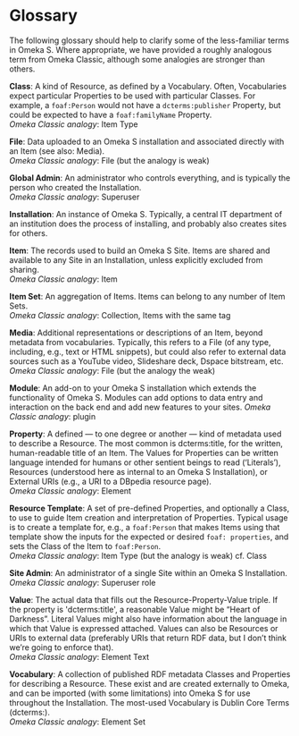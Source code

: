 # Glossary

The following glossary should help to clarify some of the less-familiar terms in Omeka S. Where appropriate, we have provided a roughly analogous term from Omeka Classic, although some analogies are stronger than others. 


**Class**: A kind of Resource, as defined by a Vocabulary. Often, Vocabularies expect particular Properties to be used with particular Classes. For example, a `foaf:Person` would not have a `dcterms:publisher` Property, but could be expected to have a `foaf:familyName` Property.  
*Omeka Classic analogy*: Item Type

**File**: Data uploaded to an Omeka S installation and associated directly with an Item (see also: Media).    
*Omeka Classic analogy*: File (but the analogy is weak)

**Global Admin**: An administrator who controls everything, and is typically the person who created the Installation.  
*Omeka Classic analogy*: Superuser

**Installation**: An instance of Omeka S. Typically, a central IT department of an institution does the process of installing, and probably also creates sites for others.

**Item**: The records used to build an Omeka S Site. Items are shared and available to any Site in an Installation, unless explicitly excluded from sharing.  
*Omeka Classic analogy*: Item

**Item Set**: An aggregation of Items. Items can belong to any number of Item Sets.  
*Omeka Classic analogy*: Collection, Items with the same tag

**Media**: Additional representations or descriptions of an Item, beyond metadata from vocabularies. Typically, this refers to a File (of any type, including, e.g., text or HTML snippets), but could also refer to external data sources such as a YouTube video, Slideshare deck, Dspace bitstream, etc.  
*Omeka Classic analogy*: File (but the analogy the weak)

**Module**: An add-on to your Omeka S installation which extends the functionality of Omeka S. Modules can add options to data entry and interaction on the back end and add new features to your sites. 
*Omeka Classic analogy*: plugin

**Property**: A defined — to one degree or another — kind of metadata used to describe a Resource. The most common is dcterms:title, for the written, human-readable title of an Item. The Values for Properties can be written language intended for humans or other sentient beings to read (‘Literals’), Resources (understood here as internal to an Omeka S Installation), or External URIs (e.g., a URI to a DBpedia resource page).  
*Omeka Classic analogy*: Element

**Resource Template**: A set of pre-defined Properties, and optionally a Class, to use to guide Item creation and interpretation of Properties. Typical usage is to create a template for, e.g., a `foaf:Person` that makes Items using that template show the inputs for the expected or desired `foaf: properties`, and sets the Class of the Item to `foaf:Person`.  
*Omeka Classic analogy*: Item Type (but the analogy is weak) cf. Class

**Site Admin**: An administrator of a single Site within an Omeka S Installation.  
*Omeka Classic analogy*: Superuser role

**Value**: The actual data that fills out the Resource-Property-Value triple. If the property is 'dcterms:title', a reasonable Value might be “Heart of Darkness”. Literal Values might also have information about the language in which that Value is expressed attached. Values can also be Resources or URIs to external data (preferably URIs that return RDF data, but I don’t think we’re going to enforce that).   
*Omeka Classic analogy*: Element Text

**Vocabulary**: A collection of published RDF metadata Classes and Properties for describing a Resource. These exist and are created externally to Omeka, and can be imported (with some limitations) into Omeka S for use throughout the Installation. The most-used Vocabulary is Dublin Core Terms (dcterms:).  
*Omeka Classic analogy*: Element Set
